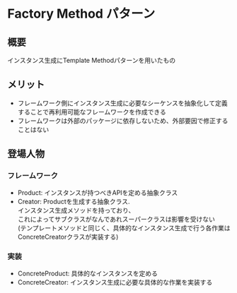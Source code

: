 # Factory Method パターン

## 概要

インスタンス生成にTemplate Methodパターンを用いたもの

## メリット

- フレームワーク側にインスタンス生成に必要なシーケンスを抽象化して定義することで再利用可能なフレームワークを作成できる
- フレームワークは外部のパッケージに依存しないため、外部要因で修正することはない

## 登場人物

### フレームワーク

- Product: インスタンスが持つべきAPIを定める抽象クラス
- Creator: Productを生成する抽象クラス.<br>
  インスタンス生成メソッドを持っており、<br>
  これによってサブクラスがなんであれスーパークラスは影響を受けない<br>
  (テンプレートメソッドと同じく、具体的なインスタンス生成で行う各作業はConcreteCreatorクラスが実装する)

### 実装

- ConcreteProduct: 具体的なインスタンスを定める
- ConcreteCreator: インスタンス生成に必要な具体的な作業を実装する

